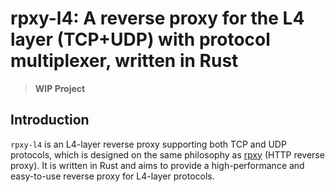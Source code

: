 # rpxy-l4: A reverse proxy for the L4 layer (TCP+UDP) with protocol multiplexer, written in Rust

> **WIP Project**

## Introduction

`rpxy-l4` is an L4-layer reverse proxy supporting both TCP and UDP protocols, which is designed on the same philosophy as [rpxy](https://github.com/junkurihara/rust-rpxy) (HTTP reverse proxy). It is written in Rust and aims to provide a high-performance and easy-to-use reverse proxy for L4-layer protocols.

